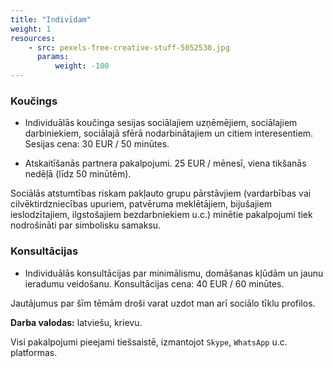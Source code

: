 ```yaml
---
title: "Indivīdam"
weight: 1
resources:
    - src: pexels-free-creative-stuff-5052530.jpg
      params:
          weight: -100
---
```


### Koučings

- Individuālās koučinga sesijas sociālajiem uzņēmējiem, sociālajiem darbiniekiem, sociālajā sfērā nodarbinātajiem un citiem interesentiem. Sesijas cena: 30 EUR / 50 minūtes.

- Atskaitīšanās partnera pakalpojumi. 25 EUR / mēnesī, viena tikšanās nedēļā (līdz 50 minūtēm).

Sociālās atstumtības riskam pakļauto grupu pārstāvjiem (vardarbības vai cilvēktirdzniecības upuriem, patvēruma meklētājiem, bijušajiem ieslodzītajiem, ilgstošajiem bezdarbniekiem u.c.) minētie pakalpojumi tiek nodrošināti par simbolisku samaksu. 


### Konsultācijas 

- Individuālās konsultācijas par minimālismu, domāšanas kļūdām un jaunu ieradumu veidošanu. Konsultācijas cena: 40 EUR / 60 minūtes.

Jautājumus par šīm tēmām droši varat uzdot man arī sociālo tīklu profilos. 


**Darba valodas:** latviešu, krievu. 

Visi pakalpojumi pieejami tiešsaistē, izmantojot `Skype`, `WhatsApp` u.c. platformas.


